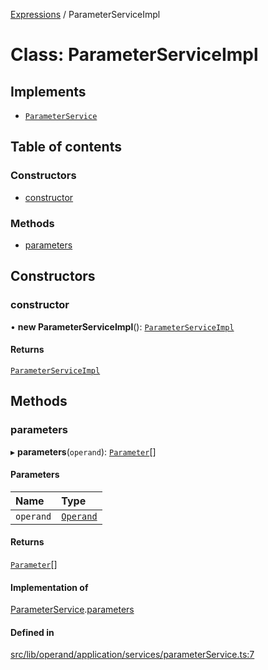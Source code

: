 [Expressions](../README.md) / ParameterServiceImpl

# Class: ParameterServiceImpl

## Implements

- [`ParameterService`](../interfaces/ParameterService.md)

## Table of contents

### Constructors

- [constructor](ParameterServiceImpl.md#constructor)

### Methods

- [parameters](ParameterServiceImpl.md#parameters)

## Constructors

### constructor

• **new ParameterServiceImpl**(): [`ParameterServiceImpl`](ParameterServiceImpl.md)

#### Returns

[`ParameterServiceImpl`](ParameterServiceImpl.md)

## Methods

### parameters

▸ **parameters**(`operand`): [`Parameter`](../interfaces/Parameter.md)[]

#### Parameters

| Name | Type |
| :------ | :------ |
| `operand` | [`Operand`](Operand.md) |

#### Returns

[`Parameter`](../interfaces/Parameter.md)[]

#### Implementation of

[ParameterService](../interfaces/ParameterService.md).[parameters](../interfaces/ParameterService.md#parameters)

#### Defined in

[src/lib/operand/application/services/parameterService.ts:7](https://github.com/FlavioLionelRita/3xpr/blob/ec38cc3/src/lib/operand/application/services/parameterService.ts#L7)
